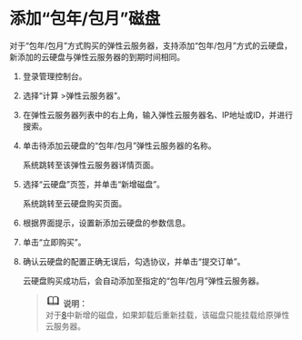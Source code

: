# 添加“包年/包月”磁盘<a name="ZH-CN_TOPIC_0093492523"></a>

对于“包年/包月”方式购买的弹性云服务器，支持添加“包年/包月”方式的云硬盘，新添加的云硬盘与弹性云服务器的到期时间相同。

1.  登录管理控制台。
2.  选择“计算 \>弹性云服务器”。
3.  在弹性云服务器列表中的右上角，输入弹性云服务器名、IP地址或ID，并进行搜索。
4.  单击待添加云硬盘的“包年/包月”弹性云服务器的名称。

    系统跳转至该弹性云服务器详情页面。

5.  选择“云硬盘”页签，并单击“新增磁盘”。

    系统跳转至云硬盘购买页面。

6.  根据界面提示，设置新添加云硬盘的参数信息。
7.  单击“立即购买”。
8.  <a name="li1314575918314"></a>确认云硬盘的配置正确无误后，勾选协议，并单击“提交订单”。

    云硬盘购买成功后，会自动添加至指定的“包年/包月”弹性云服务器。

    >![](public_sys-resources/icon-note.gif) **说明：**   
    >对于[8](#li1314575918314)中新增的磁盘，如果卸载后重新挂载，该磁盘只能挂载给原弹性云服务器。  


